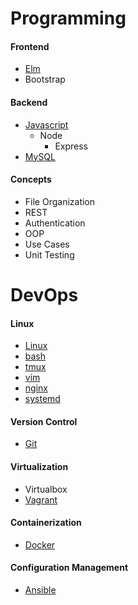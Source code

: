 # Programming

#### Frontend
- [Elm](./topics/elm.md)
- Bootstrap

#### Backend
- [Javascript](./topics/javascript.md)
    - Node
        - Express
- [MySQL](./topics/mysql.md)

#### Concepts
- File Organization
- REST
- Authentication
- OOP
- Use Cases
- Unit Testing

# DevOps

#### Linux
- [Linux](./topics/linux.md)
- [bash](./topics/bash.md)
- [tmux](./topics/tmux.md)
- [vim](./topics/vim.md)
- [nginx](./topics/nginx.md)
- [systemd](./topics/systemd.md)

#### Version Control
- [Git](./topics/git.md)

#### Virtualization
- Virtualbox
- [Vagrant](./topics/vagrant.md)

#### Containerization
- [Docker](./topics/docker.md)

#### Configuration Management
- [Ansible](./topics/ansible.md)
